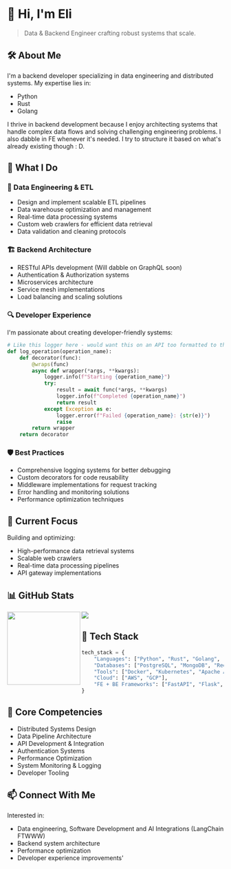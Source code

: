 # 👋 Hi, I'm Eli

> Data & Backend Engineer crafting robust systems that scale.

## 🛠️ About Me
I'm a backend developer specializing in data engineering and distributed systems. My expertise lies in:
- Python
- Rust
- Golang

I thrive in backend development because I enjoy architecting systems that handle complex data flows and solving challenging engineering problems. I also dabble in FE whenever it's needed. I try to structure it based on what's already existing though : D.

## 🔨 What I Do

### 🔄 Data Engineering & ETL
- Design and implement scalable ETL pipelines
- Data warehouse optimization and management
- Real-time data processing systems
- Custom web crawlers for efficient data retrieval
- Data validation and cleaning protocols

### 🏗️ Backend Architecture
- RESTful APIs development (Will dabble on GraphQL soon)
- Authentication & Authorization systems
- Microservices architecture
- Service mesh implementations
- Load balancing and scaling solutions

### 🔍 Developer Experience
I'm passionate about creating developer-friendly systems:
```python
# Like this logger here - would want this on an API too formatted to the endpoint name / function under that endpoint
def log_operation(operation_name):
    def decorator(func):
        @wraps(func)
        async def wrapper(*args, **kwargs):
            logger.info(f"Starting {operation_name}")
            try:
                result = await func(*args, **kwargs)
                logger.info(f"Completed {operation_name}")
                return result
            except Exception as e:
                logger.error(f"Failed {operation_name}: {str(e)}")
                raise
        return wrapper
    return decorator
```

### 🛡️ Best Practices
- Comprehensive logging systems for better debugging
- Custom decorators for code reusability
- Middleware implementations for request tracking
- Error handling and monitoring solutions
- Performance optimization techniques

## 🔭 Current Focus
Building and optimizing:
- High-performance data retrieval systems
- Scalable web crawlers
- Real-time data processing pipelines
- API gateway implementations

## 📊 GitHub Stats

<div>
    <img height="170" align="left" src="https://github-readme-stats.vercel.app/api?username=totally-not-eli&count_private=true&include_all_commits=true&show_icons=true&theme=dark" />
    <img src="https://github-readme-stats.vercel.app/api/top-langs/?username=totally-not-eli&layout=compact&theme=dark" />
</div>

## 🚀 Tech Stack
```python
tech_stack = {
    "Languages": ["Python", "Rust", "Golang", "JavaScript", "TypeScript"],
    "Databases": ["PostgreSQL", "MongoDB", "Redis", "Elasticsearch", "NoSQL", "MySQL"],
    "Tools": ["Docker", "Kubernetes", "Apache Airflow"],
    "Cloud": ["AWS", "GCP"],
    "FE + BE Frameworks": ["FastAPI", "Flask", "NextJS", "NuxtJS", "React", "Vue"]
}
```

## 🔧 Core Competencies
- Distributed Systems Design
- Data Pipeline Architecture
- API Development & Integration
- Authentication Systems
- Performance Optimization
- System Monitoring & Logging
- Developer Tooling

## 📫 Connect With Me
Interested in:
- Data engineering, Software Development and AI Integrations (LangChain FTWWW)
- Backend system architecture
- Performance optimization
- Developer experience improvements'

<!--
Keeping these for future updates:
- 👯 I'm looking to collaborate on ...
- 🤔 I'm looking for help with ...
- 💬 Ask me about ...
- 📫 How to reach me: ...
- 😄 Pronouns: ...
- ⚡ Fun fact: ...
-->
